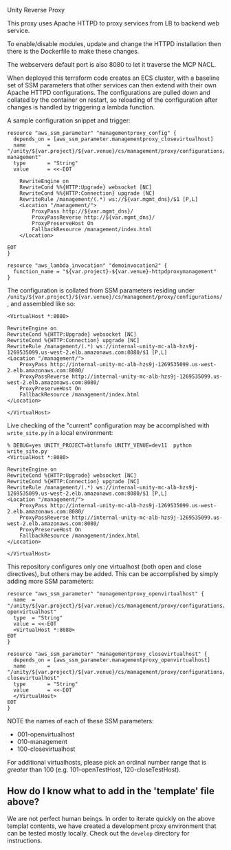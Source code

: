 Unity Reverse Proxy

This proxy uses Apache HTTPD to proxy services from LB to backend web service.

To enable/disable modules, update and change the HTTPD installation then there is the Dockerfile to make these changes. 

The webservers default port is also 8080 to let it traverse the MCP NACL.

When deployed this terraform code creates an ECS cluster, with a baseline set of SSM parameters that other services can then extend with their own Apache HTTPD configurations. The configurations are pulled down and collated by the container on restart, so reloading of the configuration after changes is handled by triggering a lambda function.

A sample configuration snippet and trigger:
```
resource "aws_ssm_parameter" "managementproxy_config" {
  depends_on = [aws_ssm_parameter.managementproxy_closevirtualhost]
  name       = "/unity/${var.project}/${var.venue}/cs/management/proxy/configurations/010-management"
  type       = "String"
  value      = <<-EOT

    RewriteEngine on
    RewriteCond %%{HTTP:Upgrade} websocket [NC]
    RewriteCond %%{HTTP:Connection} upgrade [NC]
    RewriteRule /management/(.*) ws://${var.mgmt_dns}/$1 [P,L]
    <Location "/management/">
        ProxyPass http://${var.mgmt_dns}/
        ProxyPassReverse http://${var.mgmt_dns}/
        ProxyPreserveHost On
        FallbackResource /management/index.html
    </Location>

EOT
}

resource "aws_lambda_invocation" "demoinvocation2" {
  function_name = "${var.project}-${var.venue}-httpdproxymanagement"
}
```


The configuration is collated from SSM parameters residing under `/unity/${var.project}/${var.venue}/cs/management/proxy/configurations/`, and assembled like so:
```
<VirtualHost *:8080>

RewriteEngine on
RewriteCond %{HTTP:Upgrade} websocket [NC]
RewriteCond %{HTTP:Connection} upgrade [NC]
RewriteRule /management/(.*) ws://internal-unity-mc-alb-hzs9j-1269535099.us-west-2.elb.amazonaws.com:8080/$1 [P,L]
<Location "/management/">
    ProxyPass http://internal-unity-mc-alb-hzs9j-1269535099.us-west-2.elb.amazonaws.com:8080/
    ProxyPassReverse http://internal-unity-mc-alb-hzs9j-1269535099.us-west-2.elb.amazonaws.com:8080/
    ProxyPreserveHost On
    FallbackResource /management/index.html
</Location>

</VirtualHost>
```

Live checking of the "current" configuration may be accomplished with `write_site.py` in a local environment:
```
% DEBUG=yes UNITY_PROJECT=btlunsfo UNITY_VENUE=dev11  python write_site.py
<VirtualHost *:8080>

RewriteEngine on
RewriteCond %{HTTP:Upgrade} websocket [NC]
RewriteCond %{HTTP:Connection} upgrade [NC]
RewriteRule /management/(.*) ws://internal-unity-mc-alb-hzs9j-1269535099.us-west-2.elb.amazonaws.com:8080/$1 [P,L]
<Location "/management/">
    ProxyPass http://internal-unity-mc-alb-hzs9j-1269535099.us-west-2.elb.amazonaws.com:8080/
    ProxyPassReverse http://internal-unity-mc-alb-hzs9j-1269535099.us-west-2.elb.amazonaws.com:8080/
    ProxyPreserveHost On
    FallbackResource /management/index.html
</Location>

</VirtualHost>

```

This repository configures only one virtualhost (both open and close directives), but others may be added. This can be accomplished by simply adding more SSM parameters:
```
resource "aws_ssm_parameter" "managementproxy_openvirtualhost" {
  name  = "/unity/${var.project}/${var.venue}/cs/management/proxy/configurations/001-openvirtualhost"
  type  = "String"
  value = <<-EOT
  <VirtualHost *:8080>
EOT
}

resource "aws_ssm_parameter" "managementproxy_closevirtualhost" {
  depends_on = [aws_ssm_parameter.managementproxy_openvirtualhost]
  name       = "/unity/${var.project}/${var.venue}/cs/management/proxy/configurations/100-closevirtualhost"
  type       = "String"
  value      = <<-EOT
  </VirtualHost>
EOT
}
```
NOTE the names of each of these SSM parameters:
 - 001-openvirtualhost
 - 010-management
 - 100-closevirtualhost

For additional virtualhosts, please pick an ordinal number range that is *greater* than 100 (e.g. 101-openTestHost, 120-closeTestHost).

## How do I know what to add in the 'template' file above?
We are not perfect human beings. In order to iterate quickly on the above templat contents, we have created a development proxy environment that can be tested mostly locally. Check out the `develop` directory for instructions.
